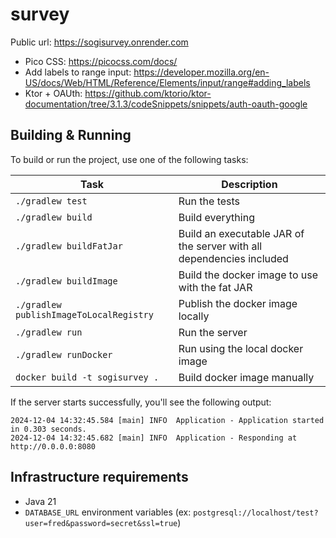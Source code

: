 # survey

Public url: https://sogisurvey.onrender.com

* Pico CSS: https://picocss.com/docs/
* Add labels to range
  input: https://developer.mozilla.org/en-US/docs/Web/HTML/Reference/Elements/input/range#adding_labels
* Ktor + OAUth: https://github.com/ktorio/ktor-documentation/tree/3.1.3/codeSnippets/snippets/auth-oauth-google

## Building & Running

To build or run the project, use one of the following tasks:

| Task                                    | Description                                                          |
|-----------------------------------------|----------------------------------------------------------------------|
| `./gradlew test`                        | Run the tests                                                        |
| `./gradlew build`                       | Build everything                                                     |
| `./gradlew buildFatJar`                 | Build an executable JAR of the server with all dependencies included |
| `./gradlew buildImage`                  | Build the docker image to use with the fat JAR                       |
| `./gradlew publishImageToLocalRegistry` | Publish the docker image locally                                     |
| `./gradlew run`                         | Run the server                                                       |
| `./gradlew runDocker`                   | Run using the local docker image                                     |
| `docker build -t sogisurvey .`          | Build docker image manually                                          |

If the server starts successfully, you'll see the following output:

```
2024-12-04 14:32:45.584 [main] INFO  Application - Application started in 0.303 seconds.
2024-12-04 14:32:45.682 [main] INFO  Application - Responding at http://0.0.0.0:8080
```

## Infrastructure requirements

* Java 21
* `DATABASE_URL` environment variables (ex: `postgresql://localhost/test?user=fred&password=secret&ssl=true`)
